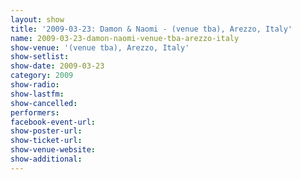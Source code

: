 ```yaml
---
layout: show
title: '2009-03-23: Damon & Naomi - (venue tba), Arezzo, Italy'
name: 2009-03-23-damon-naomi-venue-tba-arezzo-italy
show-venue: '(venue tba), Arezzo, Italy'
show-setlist: 
show-date: 2009-03-23
category: 2009
show-radio: 
show-lastfm: 
show-cancelled: 
performers: 
facebook-event-url: 
show-poster-url: 
show-ticket-url: 
show-venue-website: 
show-additional: 
---
```


